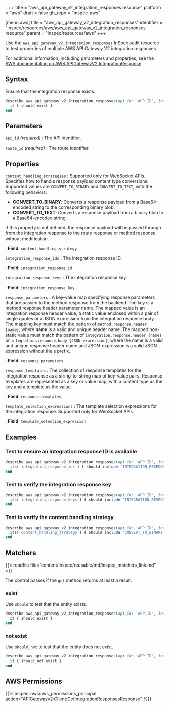 +++
title = "aws_api_gateway_v2_integration_responses resource"
platform = "aws"
draft = false
gh_repo = "inspec-aws"

[menu.aws]
title = "aws_api_gateway_v2_integration_responses"
identifier = "inspec/resources/aws/aws_api_gateway_v2_integration_responses resource"
parent = "inspec/resources/aws"
+++

Use the `aws_api_gateway_v2_integration_responses` InSpec audit resource to test properties of multiple AWS API Gateway V2 integration responses.

For additional information, including parameters and properties, see the [AWS documentation on AWS APIGatewayV2 IntegrationResponse](https://docs.aws.amazon.com/AWSCloudFormation/latest/UserGuide/aws-resource-apigatewayv2-integrationresponse.html).

## Syntax

Ensure that the integration response exists.

```ruby
describe aws_api_gateway_v2_integration_responses(api_id: 'APP_ID', integration_id: 'INTEGRATION_ID') do
  it { should exist }
end
```

## Parameters

`api_id` _(required)_
: The API identifier.

`route_id` _(required)_
: The route identifier.

## Properties

`content_handling_strategies`
: Supported only for WebSocket APIs. Specifies how to handle response payload content type conversions. Supported values are `CONVERT_TO_BINARY` and `CONVERT_TO_TEXT`, with the following behaviors:

- **CONVERT_TO_BINARY**: Converts a response payload from a Base64-encoded string to the corresponding binary blob.
- **CONVERT_TO_TEXT**: Converts a response payload from a binary blob to a Base64-encoded string.

If this property is not defined, the response payload will be passed through from the integration response to the route response or method response without modification.

: **Field**: `content_handling_strategy`

`integration_response_ids`
: The integration response ID.

: **Field**: `integration_response_id`

`integration_response_keys`
: The integration response key.

: **Field**: `integration_response_key`

`response_parameters`
: A key-value map specifying response parameters that are passed to the method response from the backend. The key is a method response header parameter name. The mapped value is an integration response header value, a static value enclosed within a pair of single quotes or a JSON expression from the integration response body. The mapping key must match the pattern of `method.response.header.{name}`, where **name** is a valid and unique header name. The mapped non-static value must match the pattern of `integration.response.header.{name}` or `integration.response.body.{JSON-expression}`, where the name is a valid and unique response header name and JSON-expression is a valid JSON expression without the `$` prefix.

: **Field**: `response_parameters`

`response_templates`
: The collection of response templates for the integration response as a string-to-string map of key-value pairs. Response templates are represented as a key or value map, with a content type as the key and a template as the value.

: **Field**: `response_templates`

`template_selection_expressions`
: The template selection expressions for the integration response. Supported only for WebSocket APIs.

: **Field**: `template_selection_expression`

## Examples

### Test to ensure an integration response ID is available

```ruby
describe aws_api_gateway_v2_integration_responses(api_id: 'APP_ID', integration_id: 'INTEGRATION_ID') do
  its('integration_response_ids') { should include 'INTEGRATION_RESPONSE_ID' }
end
```

### Test to verify the integration response key

```ruby
describe aws_api_gateway_v2_integration_responses(api_id: 'APP_ID', integration_id: 'INTEGRATION_ID') do
  its('integration_response_keys') { should include 'INTEGRATION_RESPONSE_KEY' }
end
```

### Test to verify the content handling strategy

```ruby
describe aws_api_gateway_v2_integration_responses(api_id: 'APP_ID', integration_id: 'INTEGRATION_ID') do
  its('content_handling_strategy') { should include 'CONVERT_TO_BINARY' }
end
```

## Matchers

{{< readfile file="content/inspec/reusable/md/inspec_matchers_link.md" >}}

The control passes if the `get` method returns at least a result.

### exist

Use `should` to test that the entity exists.

```ruby
describe aws_api_gateway_v2_integration_responses(api_id: 'APP_ID', integration_id: 'INTEGRATION_ID') do
  it { should exist }
end
```

### not exist

Use `should_not` to test that the entity does not exist.

```ruby
describe aws_api_gateway_v2_integration_responses(api_id: 'APP_ID', integration_id: 'INTEGRATION_ID') do
  it { should_not exist }
end
```

## AWS Permissions

{{% inspec-aws/aws_permissions_principal action="APIGatewayv2:Client:GetIntegrationResponsesResponse" %}}
